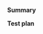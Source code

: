 <!-- Thanks for submitting a pull request! Please provide enough information so that others can review your pull request. The two fields below are mandatory. -->

**Summary**

<!-- Is the feature a substantial feature request? Please use https://github.com/yarnpkg/rfcs -->

<!-- Explain the **motivation** for making this change. What existing problem does the pull request solve? -->

**Test plan**

<!-- Demonstrate the code is solid. Example: The exact commands you ran and their output, screenshots / videos if the pull request changes UI. -->
